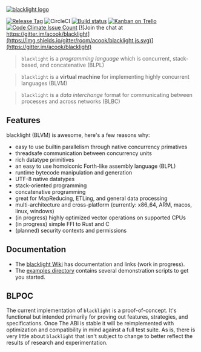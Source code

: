 [![blacklight logo](http://i.imgur.com/N81hd1M.png)](https://github.com/acook/blacklight#readme)

[![Release Tag](https://img.shields.io/github/tag/acook/blacklight.svg?maxAge=2592000)](https://github.com/acook/blacklight/releases)
![CircleCI](https://img.shields.io/circleci/build/github/acook/blacklight)
[![Build status](https://ci.appveyor.com/api/projects/status/7h1e1sly5024l6im/branch/master?svg=true)](https://ci.appveyor.com/project/acook/blacklight/branch/master)
[![Kanban on Trello](https://img.shields.io/badge/kanban-trello-026AA7.svg)](https://trello.com/b/vygKBL4j)
[![Code Climate Issue Count](https://codeclimate.com/github/acook/blacklight/badges/issue_count.svg)](https://codeclimate.com/github/acook/blacklight)
[![Join the chat at https://gitter.im/acook/blacklight](https://img.shields.io/gitter/room/acook/blacklight.js.svg)](https://gitter.im/acook/blacklight)

> `blacklight` is a *programming language* which is concurrent, stack-based, and concatenative  (BLPL)

> `blacklight` is a **virtual machine** for implementing highly concurrent languages (BLVM)

> `blacklight` is a *data interchange* format for communicating between processes and across networks (BLBC)

Features
--------

blacklight (BLVM) is awesome, here's a few reasons why:

- easy to use builtin parallelism through native concurrency primatives
- threadsafe communication between concurrency units
- rich datatype primitives
- an easy to use homoiconic Forth-like assembly language (BLPL)
- runtime bytecode manipulation and generation
- UTF-8 native datatypes
- stack-oriented programming
- concatenative programming
- great for MapReducing, ETLing, and general data processing
- multi-architecture and cross-platform (currently: x86_64, ARM, macos, linux, windows)
- (in progress) highly optimized vector operations on supported CPUs
- (in progress) simple FFI to Rust and C
- (planned) security contexts and permissions

Documentation
-------------

- The [blacklight Wiki](https://github.com/acook/blacklight/wiki) has documentation and links (work in progress).
- The [examples directory](https://github.com/acook/blacklight/tree/master/examples) contains several demonstration scripts to get you started.

BLPOC
-----

The current implementation of `blacklight` is a proof-of-concept. It's functional but intended primarily for proving out features, strategies, and specifications. Once The ABI is stable it will be reimplemented with optimization and compatibility in mind against a full test suite. As is, there is very little about `blacklight` that isn't subject to change to better reflect the results of research and experimentation. 
